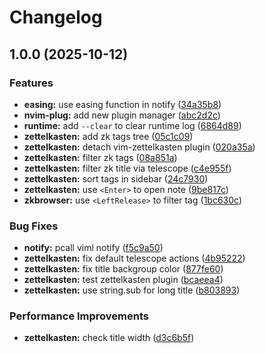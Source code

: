 # Changelog

## 1.0.0 (2025-10-12)


### Features

* **easing:** use easing function in notify ([34a35b8](https://github.com/wsdjeg/zettelkasten.nvim/commit/34a35b8d1258aba7f490ea008c12f12b90463868))
* **nvim-plug:** add new plugin manager ([abc2d2c](https://github.com/wsdjeg/zettelkasten.nvim/commit/abc2d2cfe7cb246a36489475373ace98f0c2c669))
* **runtime:** add `--clear` to clear runtime log ([6864d89](https://github.com/wsdjeg/zettelkasten.nvim/commit/6864d89dd7814ee46b5a0a15d5e2cccec5bda6ce))
* **zettelkasten:** add zk tags tree ([05c1c09](https://github.com/wsdjeg/zettelkasten.nvim/commit/05c1c09492024a0ccee984d0b50f252d9b015022))
* **zettelkasten:** detach vim-zettelkasten plugin ([020a35a](https://github.com/wsdjeg/zettelkasten.nvim/commit/020a35ac80a81bd9e15da05efbb9a4c7cdce45cb))
* **zettelkasten:** filter zk tags ([08a851a](https://github.com/wsdjeg/zettelkasten.nvim/commit/08a851aa0db66e75938e4ffa55fe52183b08cb7c))
* **zettelkasten:** filter zk title via telescope ([c4e955f](https://github.com/wsdjeg/zettelkasten.nvim/commit/c4e955f01e3874874b95ed6edcbe52b0a9ad18b4))
* **zettelkasten:** sort tags in sidebar ([24c7930](https://github.com/wsdjeg/zettelkasten.nvim/commit/24c7930eaf8ca2f52fd6e6b3653f4c0f91d4a7e5))
* **zettelkasten:** use `<Enter>` to open note ([9be817c](https://github.com/wsdjeg/zettelkasten.nvim/commit/9be817cf6d0ee7d08638a853e8363f5e3a9d5d70))
* **zkbrowser:** use `<LeftRelease>` to filter tag ([1bc630c](https://github.com/wsdjeg/zettelkasten.nvim/commit/1bc630cd5ea2157351062b663c6e1ecc07c7a0ba))


### Bug Fixes

* **notify:** pcall viml notify ([f5c9a50](https://github.com/wsdjeg/zettelkasten.nvim/commit/f5c9a50e32a3d0d6b65e19a810eca16e87d70b17))
* **zettelkasten:** fix default telescope actions ([4b95222](https://github.com/wsdjeg/zettelkasten.nvim/commit/4b95222a2e245888810cb3e3657b98377f2afc1e))
* **zettelkasten:** fix title backgroup color ([877fe60](https://github.com/wsdjeg/zettelkasten.nvim/commit/877fe60c2406e3756765750361a22a0d0944edbb))
* **zettelkasten:** test zettelkasten plugin ([bcaeea4](https://github.com/wsdjeg/zettelkasten.nvim/commit/bcaeea4b63ca02dc1897f77c39b8f70d94a0e16f))
* **zettelkasten:** use string.sub for long title ([b803893](https://github.com/wsdjeg/zettelkasten.nvim/commit/b803893478eb6ac8cf7b9d0a9b5fc6331bc6b935))


### Performance Improvements

* **zettelkasten:** check title width ([d3c6b5f](https://github.com/wsdjeg/zettelkasten.nvim/commit/d3c6b5fd0d13284f5fa3a8a433c8c4256a73a54d))
